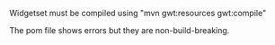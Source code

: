 Widgetset must be compiled using "mvn gwt:resources gwt:compile"

The pom file shows errors but they are non-build-breaking.
